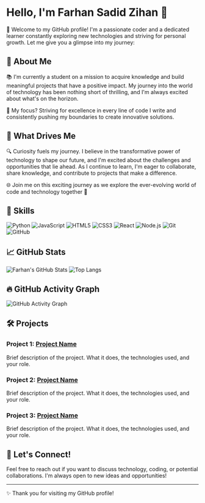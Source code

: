 # Hello, I'm Farhan Sadid Zihan 👋

🚀 Welcome to my GitHub profile! I'm a passionate coder and a dedicated learner constantly exploring new technologies and striving for personal growth. Let me give you a glimpse into my journey:

## 🌱 About Me

📚 I'm currently a student on a mission to acquire knowledge and build meaningful projects that have a positive impact. My journey into the world of technology has been nothing short of thrilling, and I'm always excited about what's on the horizon.

🎯 My focus? Striving for excellence in every line of code I write and consistently pushing my boundaries to create innovative solutions.

## 🚀 What Drives Me

🔍 Curiosity fuels my journey. I believe in the transformative power of technology to shape our future, and I'm excited about the challenges and opportunities that lie ahead. As I continue to learn, I'm eager to collaborate, share knowledge, and contribute to projects that make a difference.

🌐 Join me on this exciting journey as we explore the ever-evolving world of code and technology together 🤝

## 💼 Skills

![Python](https://img.shields.io/badge/Python-3776AB?style=for-the-badge&logo=python&logoColor=white)
![JavaScript](https://img.shields.io/badge/JavaScript-F7DF1E?style=for-the-badge&logo=javascript&logoColor=black)
![HTML5](https://img.shields.io/badge/HTML5-E34F26?style=for-the-badge&logo=html5&logoColor=white)
![CSS3](https://img.shields.io/badge/CSS3-1572B6?style=for-the-badge&logo=css3&logoColor=white)
![React](https://img.shields.io/badge/React-61DAFB?style=for-the-badge&logo=react&logoColor=black)
![Node.js](https://img.shields.io/badge/Node.js-339933?style=for-the-badge&logo=nodedotjs&logoColor=white)
![Git](https://img.shields.io/badge/Git-F05032?style=for-the-badge&logo=git&logoColor=white)
![GitHub](https://img.shields.io/badge/GitHub-181717?style=for-the-badge&logo=github&logoColor=white)

## 📈 GitHub Stats

![Farhan's GitHub Stats](https://github-readme-stats.vercel.app/api?username=farhansadid&show_icons=true&theme=radical)
![Top Langs](https://github-readme-stats.vercel.app/api/top-langs/?username=farhansadid&layout=compact&theme=radical)

## 🔥 GitHub Activity Graph

![GitHub Activity Graph](https://github-readme-activity-graph.cyclic.app/graph?username=farhansadid&theme=github)

## 🛠️ Projects

### Project 1: [Project Name](https://github.com/farhansadid/project-name)
Brief description of the project. What it does, the technologies used, and your role.

### Project 2: [Project Name](https://github.com/farhansadid/project-name)
Brief description of the project. What it does, the technologies used, and your role.

### Project 3: [Project Name](https://github.com/farhansadid/project-name)
Brief description of the project. What it does, the technologies used, and your role.

## 🌟 Let's Connect!

Feel free to reach out if you want to discuss technology, coding, or potential collaborations. I'm always open to new ideas and opportunities!

---

✨ Thank you for visiting my GitHub profile!
